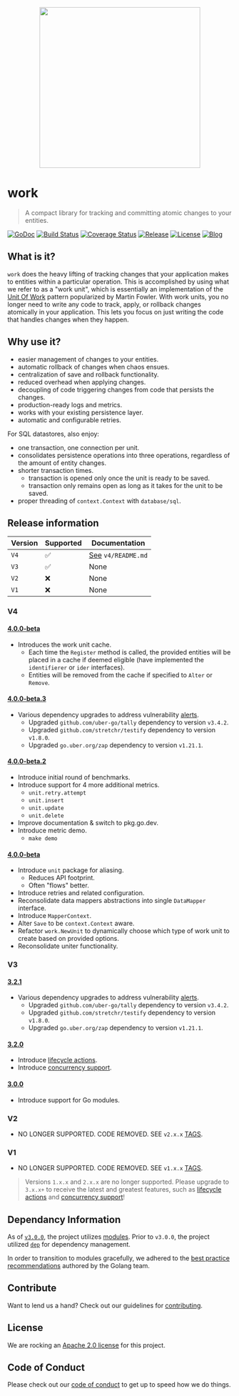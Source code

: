 <p align="center"><img src="https://user-images.githubusercontent.com/5921929/73911149-1dad9280-4866-11ea-8818-fed1cd49e8b1.png" width="360"></p>

# work
> A compact library for tracking and committing atomic changes to your entities.

[![GoDoc][doc-img]][doc] [![Build Status][ci-img]][ci]
[![Coverage Status][coverage-img]][coverage] [![Release][release-img]][release]
[![License][license-img]][license] [![Blog][blog-img]][blog]

## What is it?

`work` does the heavy lifting of tracking changes that your application makes
to entities within a particular operation. This is accomplished by using what we
refer to as a "work unit", which is essentially an implementation of the
[Unit Of Work][uow] pattern popularized by Martin Fowler. With work units,
you no longer need to write any code to track, apply, or rollback changes
atomically in your application. This lets you focus on just writing the code
that handles changes when they happen.

## Why use it?

- easier management of changes to your entities.
- automatic rollback of changes when chaos ensues.
- centralization of save and rollback functionality.
- reduced overhead when applying changes.
- decoupling of code triggering changes from code that persists the changes.
- production-ready logs and metrics.
- works with your existing persistence layer.
- automatic and configurable retries.

For SQL datastores, also enjoy:

- one transaction, one connection per unit.
- consolidates persistence operations into three operations, regardless of
  the amount of entity changes.
- shorter transaction times.
  - transaction is opened only once the unit is ready to be saved.
  - transaction only remains open as long as it takes for the unit to be saved.
- proper threading of `context.Context` with `database/sql`.

## Release information

| Version | Supported | Documentation                 |
|---------|-----------|-------------------------------|
| `V4`    |  ✅       | [See][v4-docs] `v4/README.md` |
| `V3`    |  ✅       | None                          |
| `V2`    |  ❌       | None                          |
| `V1`    |  ❌       | None                          |

### V4

#### [4.0.0-beta][v4.0.0-beta.4]

- Introduces the work unit cache.
  - Each time the `Register` method is called, the provided entities will be placed in a cache if deemed eligible (have implemented the `identifierer` or `ider` interfaces).
  - Entities will be removed from the cache if specified to `Alter` or `Remove`.

#### [4.0.0-beta.3][v4.0.0-beta.3]

- Various dependency upgrades to address vulnerability [alerts][dependabot-alerts].
	- Upgraded `github.com/uber-go/tally` dependency to version `v3.4.2`.
	- Upgraded `github.com/stretchr/testify` dependency to version `v1.8.0`.
	- Upgraded `go.uber.org/zap` dependency to version `v1.21.1`.

#### [4.0.0-beta.2][v4.0.0-beta.2]

- Introduce initial round of benchmarks.
- Introduce support for 4 more additional metrics.
  - `unit.retry.attempt`
  - `unit.insert`
  - `unit.update`
  - `unit.delete`
- Improve documentation & switch to pkg.go.dev.
- Introduce metric demo.
  - `make demo`

#### [4.0.0-beta][v4.0.0-beta]

- Introduce `unit` package for aliasing.
  - Reduces API footprint.
  - Often "flows" better.
- Introduce retries and related configuration.
- Reconsolidate data mappers abstractions into single `DataMapper` interface.
- Introduce `MapperContext`.
- Alter `Save` to be `context.Context` aware.
- Refactor `work.NewUnit` to dynamically choose which type of work unit to
  create based on provided options.
- Reconsolidate uniter functionality.

### V3

#### [3.2.1][v3.2.1]

- Various dependency upgrades to address vulnerability [alerts][dependabot-alerts].
	- Upgraded `github.com/uber-go/tally` dependency to version `v3.4.2`.
	- Upgraded `github.com/stretchr/testify` dependency to version `v1.8.0`.
	- Upgraded `go.uber.org/zap` dependency to version `v1.21.1`.

#### [3.2.0][v3.2.0]

- Introduce [lifecycle actions][actions-pr].
- Introduce [concurrency support][concurrency-pr].

#### [3.0.0][v3.0.0]

- Introduce support for Go modules.

### V2

- NO LONGER SUPPORTED. CODE REMOVED. SEE `v2.x.x` [TAGS][tags].

### V1

- NO LONGER SUPPORTED. CODE REMOVED. SEE `v1.x.x` [TAGS][tags].

> Versions `1.x.x` and `2.x.x` are no longer supported. Please upgrade to
`3.x.x+` to receive the latest and greatest features, such as
[lifecycle actions][actions-pr] and [concurrency support][concurrency-pr]!

## Dependancy Information

As of [`v3.0.0`][modules-release], the project utilizes [modules][modules-doc].
Prior to `v3.0.0`, the project utilized [`dep`][dep] for dependency management.

In order to transition to modules gracefully, we adhered to the
[best practice recommendations][modules-wiki] authored by the Golang team.

## Contribute

Want to lend us a hand? Check out our guidelines for
[contributing][contributing].

## License

We are rocking an [Apache 2.0 license][apache-license] for this project.

## Code of Conduct

Please check out our [code of conduct][code-of-conduct] to get up to speed
how we do things.

[uow]: https://martinfowler.com/eaaCatalog/unitOfWork.html
[modules-doc]: https://golang.org/doc/go1.11#modules
[modules-wiki]: https://github.com/golang/go/wiki/Modules#releasing-modules-v2-or-higher
[modules-release]: https://github.com/freerware/work/releases/tag/v3.0.0
[dep]: https://golang.github.io/dep/
[contributing]: https://github.com/freerware/work/blob/master/CONTRIBUTING.md
[apache-license]: https://github.com/freerware/work/blob/master/LICENSE.txt
[code-of-conduct]: https://github.com/freerware/work/blob/master/CODE_OF_CONDUCT.md
[concurrency-pr]: https://github.com/freerware/work/pull/35
[actions-pr]: https://github.com/freerware/work/pull/30
[doc-img]: https://pkg.go.dev/badge/github.com/freerware/work/v4.svg
[doc]: https://pkg.go.dev/github.com/freerware/work/v4
[ci-img]: https://github.com/freerware/work/actions/workflows/ci.yaml/badge.svg?branch=master
[ci]: https://github.com/freerware/work/actions/workflows/ci.yaml
[coverage-img]: https://codecov.io/gh/freerware/work/branch/master/graph/badge.svg?token=W5YH9TPP3C
[coverage]: https://codecov.io/gh/freerware/work
[license]: https://opensource.org/licenses/Apache-2.0
[license-img]: https://img.shields.io/badge/License-Apache%202.0-blue.svg
[release]: https://github.com/freerware/work/releases
[release-img]: https://img.shields.io/github/tag/freerware/work.svg?label=version
[blog]: https://medium.com/@freerjm/work-units-ec2da48cf574
[blog-img]: https://img.shields.io/badge/blog-medium-lightgrey
[v4-docs]: https://github.com/freerware/work/blob/master/v4/README.md
[v3.2.0]: https://github.com/freerware/work/releases/tag/v3.2.0
[v3.2.1]: https://github.com/freerware/work/releases/tag/v3.2.1
[v3.0.0]: https://github.com/freerware/work/releases/tag/v3.0.0
[v4.0.0-beta]: https://github.com/freerware/work/releases/tag/v4.0.0-beta
[v4.0.0-beta.2]: https://github.com/freerware/work/releases/tag/v4.0.0-beta.2
[v4.0.0-beta.3]: https://github.com/freerware/work/releases/tag/v4.0.0-beta.3
[v4.0.0-beta.4]: https://github.com/freerware/work/releases/tag/v4.0.0-beta.4
[tags]: https://github.com/freerware/work/tags
[dependabot-alerts]: https://github.com/freerware/work/security/dependabot?q=is%3Aclosed
